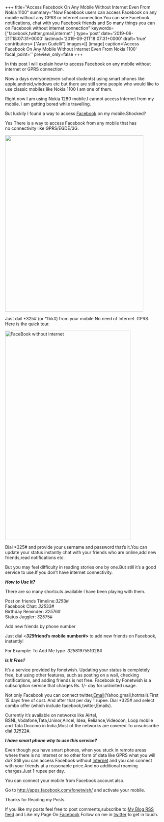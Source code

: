 +++
title="Access Facebook On Any Mobile Without Internet Even From Nokia 1100"
summary="Now Facebook users can access Facebook on any mobile without any GPRS or internet connection.You can see Facebook notifications, chat with you Facebook friends and So many things you can on Facebook without internet connection"
keywords=["facebook,twitter,gmail,internet"
]
type='post'
date='2019-09-21T18:07:31+0000'
lastmod='2019-09-21T18:07:31+0000'
draft='true'
contributors= ["Arun Gudelli"]
images=[]
[image]
caption='Access Facebook On Any Mobile Without Internet Even From Nokia 1100'
focal_point=''
preview_only=false
+++


In this post I will explain how to access Facebook on any mobile without internet or GPRS connection.

Now a days everyone(even school students) using smart phones like apple,android,windows etc but there are still some people who would like to use classic mobiles like Nokia 1100 I am one of them.

Right now I am using Nokia 1280 mobile.I cannot access Internet from my mobile. I am getting bored while travelling.

But luckily I found a way to access <a href="https://www.arungudelli.com/2012/12/must-have-facebook-feature-definitely-you-will-love-it.html" target="_blank">Facebook</a> on my mobile.Shocked?

Yes There is a way to access Facebook from any mobile that has no&nbsp;connectivity like GPRS/EGDE/3G.

<a href="https://arun-arungudellicom.netdna-ssl.com/wp-content/uploads/2013/01/Facebook-on-Nokia-11001.jpg"><img class="size-full wp-image-568 aligncenter" title="Facebook on Nokia 1100" alt="" src="https://arun-arungudellicom.netdna-ssl.com/wp-content/uploads/2013/01/Facebook-on-Nokia-11001.jpg" width="450" height="572" srcset="https://arun-arungudellicom.netdna-ssl.com/wp-content/uploads/2013/01/Facebook-on-Nokia-11001.jpg 450w, https://arun-arungudellicom.netdna-ssl.com/wp-content/uploads/2013/01/Facebook-on-Nokia-11001-236x300.jpg 236w" sizes="(max-width: 450px) 100vw, 450px"></a>

Just dail *325# (or *fbk#) from your mobile.No need of Internet &nbsp;GPRS. Here is the quick tour.

<a href="https://arun-arungudellicom.netdna-ssl.com/wp-content/uploads/2013/01/FaceBook-without-Internet.png"><img class="size-full wp-image-560 aligncenter" title="FaceBook without Internet" alt="FaceBook without Internet" src="https://arun-arungudellicom.netdna-ssl.com/wp-content/uploads/2013/01/FaceBook-without-Internet.png" width="410" height="679" srcset="https://arun-arungudellicom.netdna-ssl.com/wp-content/uploads/2013/01/FaceBook-without-Internet.png 410w, https://arun-arungudellicom.netdna-ssl.com/wp-content/uploads/2013/01/FaceBook-without-Internet-181x300.png 181w" sizes="(max-width: 410px) 100vw, 410px"></a>

Dial *325# and provide your username and password that’s it.You can update your status instantly chat with your friends who are online,add new friends,read notifications etc.

But you may feel difficulty in reading stories one by one.But still it’s a good service to use.If you don’t have internet connectivity.

<em><strong>How to Use It?</strong></em>

There are so many shortcuts available I have been playing with them.

Post on friends Timeline:*325*3#<br>
Facebook Chat: *325*33#<br>
Birthday Reminder: *325*76#<br>
Status Juggler: *325*75#

Add new friends by phone number

Just dial &lt;<strong>*325*friend’s mobile number#&gt;&nbsp;</strong>to add new friends on Facebook, instantly!

For Example: To Add Me type &nbsp;*325*8197551028#

<em><strong>Is It Free?</strong></em>

It’s a service provided by fonetwish. Updating your status is completely free, but using other features, such as posting on a wall, checking notifications, and adding friends is not free. Facebook by Fonetwish is a subscription service that charges Rs. 1/- day for unlimited usage.

Not only Facebook you can connect twitter,<a href="https://www.arungudelli.com/2012/08/track-who-opened-your-mails-yesware.html" target="_blank">Email</a>(Yahoo,gmail,hotmail).First 15 days free of cost. And after that per day 1 rupee. Dial *325# and select combo offer (which include facebook,twitter,Emails).

Currently it’s available on networks like&nbsp;Airtel, BSNL,Vodafone,Tata,Uninor,Aircel, Idea, Reliance,Videocon, Loop mobile and Tata Docomo in India,Most of the networks are covered.To unsubscribe dial *325*22#.

<em><strong>I have smart phone why to use this service?</strong></em>

Even though you have smart phones, when you stuck in remote areas where there is no internet or no other form of data like GPRS what you will do? Still you can access Facebook without <a href="https://www.arungudelli.com/2012/09/interesting-facts-about-google.html" target="_blank">Internet</a> and you can connect with your friends at a reasonable price.And no additional roaming charges.Just 1 rupee per day.

You can connect your mobile from Facebook account also.

Go to&nbsp;<a href="http://apps.facebook.com/fonetwish/" target="_blank">http://apps.facebook.com/fonetwish/</a>&nbsp;and activate your mobile.

Thanks for Reading my Posts

If you like my posts feel free to post comments,subscribe to&nbsp;<a href="http://feeds.feedburner.com/arungudelli/eSUg" target="_blank">My Blog RSS feed</a>&nbsp;and Like my Page On&nbsp;<a href="https://www.facebook.com/arungudelli" target="_blank">Facebook</a>&nbsp;Follow on me in&nbsp;<a href="https://twitter.com/arungudelli" target="_blank" rel="noopener">twitter</a>&nbsp;to get in touch.











